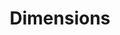 ---
layout: default
bigquery: https://console.cloud.google.com/bigquery?p=covid-19-dimensions-ai&page=table&d=data&t=publications
contributors: Digital Science, https://www.digital-science.com/
cost: Free for personal, non-commercial use.
description: Dimensions contains more than 100 million publications, ranging from
  articles published in scholarly journals, books and book chapters, to preprints
  and conference proceedings. All publications are contextualized with linked data
  sets, funding, publications, patents, clinical trials, and policy documents. You
  can also view associated categories, funders, institutions, and researcher profiles.
documentation: https://docs.dimensions.ai/bigquery/index.html
last_edit: Mon, 04 Apr 2022 19:04:00 GMT
location: https://www.dimensions.ai/products/free/
maintained_by: Digital Science, https://www.digital-science.com/
schema_fields: '[''date'', ''funding_currency'', ''types'', ''funder_org'', ''acknowledgements'',
  ''active_years'', ''funder_org_cities'', ''repository_name'', ''cited_by_ids'',
  ''research_org_state_names'', ''original_title'', ''volume'', ''subtitles'', ''funding_chf'',
  ''year'', ''grant_number'', ''publisher'', ''original_assignee_orgs'', ''associated_grant_ids'',
  ''altmetrics'', ''cpc'', ''source_id'', ''research_org_city_names'', ''research_org_country_names'',
  ''book_title'', ''funding_cny'', ''funder_countries'', ''category_uoa'', ''labels'',
  ''proceedings_title'', ''external_ids'', ''open_access_categories'', ''title'',
  ''date_imported_gbq'', ''category_icrp_ct'', ''research_org_cities'', ''expiration_year'',
  ''funder_org_state_codes'', ''funding_nzd'', ''description'', ''start_year'', ''book_series_title'',
  ''funder_org_acronyms'', ''citation_string'', ''eisbn'', ''category_hrcs_hc'', ''name'',
  ''reference_ids'', ''acronym'', ''legal_status'', ''funding_gbp'', ''publication_ids'',
  ''relationships'', ''assignee_orgs'', ''associated_publication_id'', ''aliases'',
  ''investigators'', ''granted_date'', ''resulting_publication_doi'', ''pmid'', ''brief_title'',
  ''family_members_ids'', ''original_assignee_countries'', ''funding_jpy'', ''citations'',
  ''expiration_date'', ''category_hra'', ''journal'', ''issue'', ''conditions'', ''jurisdiction'',
  ''funding_aud'', ''open_access_categories_v2'', ''date_normal'', ''associated_publication_doi'',
  ''date_inserted'', ''end_date'', ''current_assignee_countries'', ''metrics'', ''filing_status'',
  ''priority_date'', ''editors'', ''category_for'', ''mesh_headings'', ''funding_eur'',
  ''ipcr'', ''repository_url'', ''funding_details'', ''type'', ''abstract'', ''end_year'',
  ''category_rcdc'', ''patent_ids'', ''publication_date'', ''original_assignee'',
  ''phase'', ''start_date'', ''language'', ''legal_events'', ''date_print'', ''license'',
  ''priority_year'', ''category_bra'', ''email_address'', ''address'', ''application_number'',
  ''funder_orgs'', ''funding_cad'', ''family_id'', ''resulting_publication_ids'',
  ''status'', ''embargo_date'', ''parent_id'', ''repository_id'', ''family_count'',
  ''linkout'', ''publication_year'', ''assignee_countries'', ''category_icrp_cso'',
  ''acronyms'', ''clinical_trial_ids'', ''funder_org_countries'', ''category_hrcs_rac'',
  ''associated_publication_pmid'', ''conference'', ''supporting_grant_ids'', ''established'',
  ''foa_number'', ''research_org_countries'', ''funding_amount'', ''categories'',
  ''date_online'', ''mesh_terms'', ''associated_publication_arxiv_id'', ''funding_usd'',
  ''research_org_state_codes'', ''filing_date'', ''interventions'', ''registry'',
  ''wikipedia_url'', ''pmcid'', ''arxiv_id'', ''inventor_names'', ''id'', ''gender'',
  ''category_sdg'', ''original_abstract'', ''authors'', ''granted_year'', ''kind'',
  ''pages'', ''journal_lists'', ''citations_count'', ''current_assignee_orgs'', ''researcher_ids'',
  ''research_orgs'', ''isbn'', ''filing_year'', ''created_date'', ''date_modified'',
  ''concepts'', ''current_assignee'', ''doi'', ''organisation_details'', ''links'']'
shortname: dimensions
tags:
- scholarly literature
- patents
- funding
- clinical trials
- academic profiles
terms_of_use: 'Use of both the Dimensions COVID-19 dataset and full Dimensions dataset
  are subject to the Dimensions Terms of use: https://www.dimensions.ai/policies-terms-legal '
title: Dimensions
uuid: dcff88bd-fe6b-4fdb-8159-809bf9d7bc1c
---